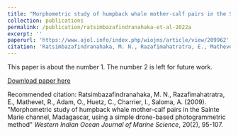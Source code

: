```yaml
---
title: "Morphometric study of humpback whale mother-calf pairs in the Sainte Marie channel, Madagascar, using a simple drone-based photogrammetric method"
collection: publications
permalink: /publication/ratsimbazafindranahaka-et-al-2022a
excerpt: ''
paperurl: 'https://www.ajol.info/index.php/wiojms/article/view/209962'
citation: 'Ratsimbazafindranahaka, M. N., Razafimahatratra, E., Mathevet, R., Adam, O., Huetz, C., Charrier, I., Saloma, A. (2022). &quot;Morphometric study of humpback whale mother-calf pairs in the Sainte Marie channel, Madagascar, using a simple drone-based photogrammetric method&quot; <i>Western Indian Ocean Journal of Marine Science</i>, 20(2), 95-107.'
---
```

This paper is about the number 1. The number 2 is left for future work.

[Download paper here](https://www.ajol.info/index.php/wiojms/article/view/209962/208301)

Recommended citation: Ratsimbazafindranahaka, M. N., Razafimahatratra, E., Mathevet, R., Adam, O., Huetz, C., Charrier, I., Saloma, A. (2009). "Morphometric study of humpback whale mother-calf pairs in the Sainte Marie channel, Madagascar, using a simple drone-based photogrammetric method" <i>Western Indian Ocean Journal of Marine Science</i>, 20(2), 95-107.
